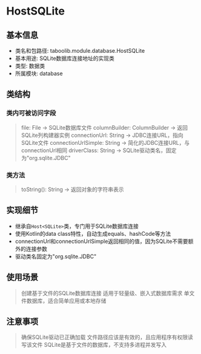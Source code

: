 # HostSQLite
## 基本信息
- 类名和包路径: taboolib.module.database.HostSQLite
- 基本用途: SQLite数据库连接地址的实现类
- 类型: 数据类
- 所属模块: database

## 类结构
### 类内可被访问字段
> file: File -> SQLite数据库文件
> columnBuilder: ColumnBuilder -> 返回SQLite列构建器实例
> connectionUrl: String -> JDBC连接URL，指向SQLite文件
> connectionUrlSimple: String -> 简化的JDBC连接URL，与connectionUrl相同
> driverClass: String -> SQLite驱动类名，固定为"org.sqlite.JDBC"

### 类方法
> toString(): String -> 返回对象的字符串表示

## 实现细节
- 继承自`Host<SQLite>`类，专门用于SQLite数据库连接
- 使用Kotlin的data class特性，自动生成equals、hashCode等方法
- connectionUrl和connectionUrlSimple返回相同的值，因为SQLite不需要额外的连接参数
- 驱动类名固定为"org.sqlite.JDBC"

## 使用场景
> 创建基于文件的SQLite数据库连接
> 适用于轻量级、嵌入式数据库需求
> 单文件数据库，适合简单应用或本地存储

## 注意事项
> 确保SQLite驱动已正确加载
> 文件路径应该是有效的，且应用程序有权限读写该文件
> SQLite是基于文件的数据库，不支持多进程并发写入

